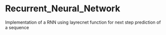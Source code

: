 # Recurrent_Neural_Network
 Implementation of a RNN using layrecnet function for next step prediction of a sequence
